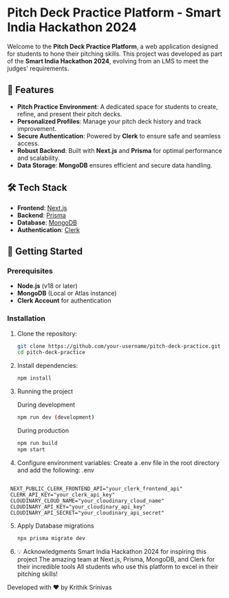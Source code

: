 # Pitch Deck Practice Platform - Smart India Hackathon 2024

Welcome to the **Pitch Deck Practice Platform**, a web application designed for students to hone their pitching skills. This project was developed as part of the **Smart India Hackathon 2024**, evolving from an LMS to meet the judges' requirements.

## 🚀 Features

- **Pitch Practice Environment**: A dedicated space for students to create, refine, and present their pitch decks.
- **Personalized Profiles**: Manage your pitch deck history and track improvement.
- **Secure Authentication**: Powered by **Clerk** to ensure safe and seamless access.
- **Robust Backend**: Built with **Next.js** and **Prisma** for optimal performance and scalability.
- **Data Storage**: **MongoDB** ensures efficient and secure data handling.

## 🛠️ Tech Stack

- **Frontend**: [Next.js](https://nextjs.org/)  
- **Backend**: [Prisma](https://www.prisma.io/)  
- **Database**: [MongoDB](https://www.mongodb.com/)  
- **Authentication**: [Clerk](https://clerk.dev/)  


## 🚀 Getting Started

### Prerequisites

- **Node.js** (v18 or later)
- **MongoDB** (Local or Atlas instance)
- **Clerk Account** for authentication

### Installation

1. Clone the repository:
   ```bash
   git clone https://github.com/your-username/pitch-deck-practice.git
   cd pitch-deck-practice
   ```
2. Install dependencies:
   ```bash
   npm install
   ```
3. Running the project

   During development
   ```bash
   npm run dev (development)
   ```
   
   During production
   ```bash
   npm run build
   npm start
   ```
4. Configure environment variables: Create a .env file in the root directory and add the following:
.env
  ```env

   NEXT_PUBLIC_CLERK_FRONTEND_API="your_clerk_frontend_api"
   CLERK_API_KEY="your_clerk_api_key"
   CLOUDINARY_CLOUD_NAME="your_cloudinary_cloud_name"
   CLOUDINARY_API_KEY="your_cloudinary_api_key"
   CLOUDINARY_API_SECRET="your_cloudinary_api_secret"

  ```
5. Apply Database migrations

   ```bash
   npx prisma migrate dev
   ```

6. 💡 Acknowledgments
Smart India Hackathon 2024 for inspiring this project
The amazing team at Next.js, Prisma, MongoDB, and Clerk for their incredible tools
All students who use this platform to excel in their pitching skills!


Developed with ❤️ by Krithik Srinivas


   
   
